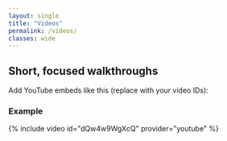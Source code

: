 ```yaml
---
layout: single
title: "Videos"
permalink: /videos/
classes: wide
---
```


## Short, focused walkthroughs

Add YouTube embeds like this (replace with your video IDs):

### Example
{% include video id="dQw4w9WgXcQ" provider="youtube" %}
